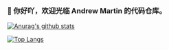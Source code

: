 ### 👋 你好吖，欢迎光临 Andrew Martin 的代码仓库。

[![Anurag's github stats](https://github-readme-stats.vercel.app/api?username=hujincan&show_icons=true&count_private=true)](https://github.com/hujincan)

[![Top Langs](https://github-readme-stats.vercel.app/api/top-langs/?username=hujincan)](https://github.com/hujincan)
